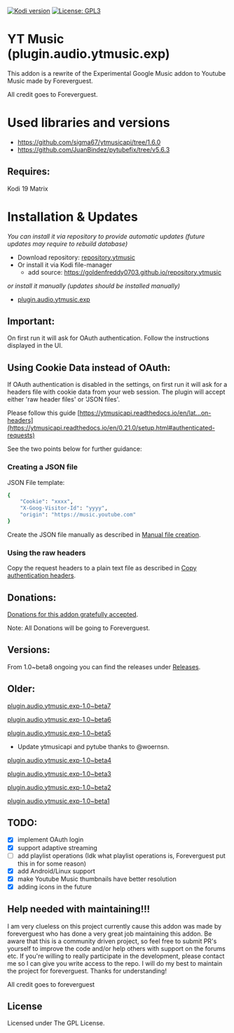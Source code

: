 [![Kodi version](https://img.shields.io/badge/kodi%20versions19-blue)](https://kodi.tv/)
[![License: GPL3](https://img.shields.io/badge/License-GPL3-yellow.svg)](https://opensource.org/licenses/GPL-3.0)

# YT Music (plugin.audio.ytmusic.exp)

This addon is a rewrite of the Experimental Google Music addon to Youtube Music made by Foreverguest. 

All credit goes to Foreverguest.

# Used libraries and versions

- https://github.com/sigma67/ytmusicapi/tree/1.6.0
- https://github.com/JuanBindez/pytubefix/tree/v5.6.3

## Requires:

Kodi 19 Matrix

# Installation & Updates

_You can install it via repository to provide automatic updates (future updates may require to rebuild database)_

- Download repository: [repository.ytmusic](https://github.com/Goldenfreddy0703/repository.ytmusic/blob/master/repository.ytmusic-1.0.zip?raw=true)
- Or install it via Kodi file-manager
  - add source: <https://goldenfreddy0703.github.io/repository.ytmusic>

_or install it manually (updates should be installed manually)_

- [plugin.audio.ytmusic.exp](https://github.com/Goldenfreddy0703/plugin.audio.ytmusic.exp/archive/refs/heads/main.zip)

## Important:

On first run it will ask for OAuth authentication. Follow the instructions displayed in the UI.

## Using Cookie Data instead of OAuth:

If OAuth authentication is disabled in the settings, on first run it will ask for a headers file with cookie data from your web session. The plugin will accept either 'raw header files' or 'JSON files'.

Please follow this guide [https://ytmusicapi.readthedocs.io/en/lat...on-headers](https://ytmusicapi.readthedocs.io/en/0.21.0/setup.html#authenticated-requests)

See the two points below for further guidance:

### Creating a JSON file
JSON File template:
```sh
{
    "Cookie": "xxxx",
    "X-Goog-Visitor-Id": "yyyy",
    "origin": "https://music.youtube.com"
}
```
Create the JSON file manually as described in [Manual file creation](https://ytmusicapi.readthedocs.io/en/0.21.0/setup.html#manual-file-creation).

### Using the raw headers
Copy the request headers to a plain text file as described in [Copy authentication headers](https://ytmusicapi.readthedocs.io/en/0.21.0/setup.html#copy-authentication-headers).

## Donations:

[Donations for this addon gratefully accepted](https://www.paypal.com/cgi-bin/webscr?cmd=_donations&business=VH2UFT2Y3PZZN&lc=BR&item_name=foreverguest&currency_code=USD&bn=PP%2dDonationsBF%3abtn_donate_SM%2egif%3aNonHosted).

Note: All Donations will be going to Foreverguest.

## Versions:

From 1.0~beta8 ongoing you can find the releases under [Releases](https://github.com/Goldenfreddy0703/plugin.audio.ytmusic.exp/releases).

## Older:

[plugin.audio.ytmusic.exp-1.0~beta7](https://github.com/Goldenfreddy0703/plugin.audio.ytmusic.exp/archive/d7372dd4b04ba30950389352935e534c3e0bace2.zip)

[plugin.audio.ytmusic.exp-1.0~beta6](https://github.com/Goldenfreddy0703/plugin.audio.ytmusic.exp/archive/99b245a7eb2d2d2844c61e3f6e32d9343d8f2bb2.zip)

[plugin.audio.ytmusic.exp-1.0~beta5](https://github.com/Goldenfreddy0703/plugin.audio.ytmusic.exp/archive/4e360a43a2c04815daef7171e360b056a3204965.zip)
- Update ytmusicapi and pytube thanks to @woernsn. 

[plugin.audio.ytmusic.exp-1.0~beta4](https://app.box.com/s/381gbuuzcu1diletnpjmfnqxnwm6mcw0)

[plugin.audio.ytmusic.exp-1.0~beta3](https://app.box.com/s/bc9xbr4nvjqyfrul0wligozzj6de0ke9)

[plugin.audio.ytmusic.exp-1.0~beta2](https://app.box.com/s/4a0jly0ezg9pe21hyi3sbmbbpnxtabha)

[plugin.audio.ytmusic.exp-1.0~beta1](https://app.box.com/s/d9tcjkan4ih3oa5d8ain13ybuydjnp5a)

## TODO:

- [x] implement OAuth login
- [x] support adaptive streaming
- [ ] add playlist operations (Idk what playlist operations is, Foreverguest put this in for some reason)
- [x] add Android/Linux support
- [x] make Youtube Music thumbnails have better resolution
- [x] adding icons in the future

## Help needed with maintaining!!!

I am very clueless on this project currently cause this addon was made by foreverguest who has done a very great job maintaining this addon. Be aware that this is a community driven project, so feel free to submit PR's yourself to improve the code and/or help others with support on the forums etc. If you're willing to really participate in the development, please contact me so I can give you write access to the repo. I will do my best to maintain the project for foreverguest. Thanks for understanding!

All credit goes to foreverguest

## License

Licensed under The GPL License.
